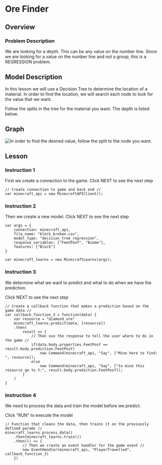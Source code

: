 # Ore Finder

## Overview
### Problem Description

We are looking for a depth. This can be any value on the number line.
Since we are looking for a value on the number line and not a group, 
this is a REGRESSION problem.

## Model Description

In this lesson we will use a Decision Tree to determine the location of a material. In order to find
the location, we will search each node to look for the value that we want.

Follow the splits in the tree for the material you want. The depth is listed below.

## Graph 
![In order to find the desired value, follow the split to the node you want.](../static/includes/decision_tree.png)

## Lesson
### Instruction 1
First we create a connection to the game. Click NEXT to see the next step
```
// Create connection to game and back end //
var minecraft_api = new MinecraftAPIClient();
```

### Instruction 2
Then we create a new model. Click NEXT to see the next step

```
var args = {
    connection: minecraft_api, 
    file_name: "block_broken.csv", 
    model_type: "decision_tree_regression", 
    response_variables: ["FeetPosY", "Biome"],
    features: ["Block"]
}

var minecraft_learns = new MinecraftLearns(args);

```

### Instruction 3
We determine what we want to predict and what to do when we have the prediction.

Click NEXT to see the next step

```
// Create a callback function that makes a prediction based on the game data //
var callback_function_3 = function(data) {
    var resource = "diamond_ore"
    minecraft_learns.predict(data, [resource])
    .then(
        result => {
            // Then use the response to tell the user where to do in the game //
            if(data.body.properties.FeetPosY == result.body.prediction.FeetPosY)
                new Command(minecraft_api, "Say", ["Mine here to find: ", resource]);
            else
                new Command(minecraft_api, "Say", ["to mine this resource go to Y:", result.body.prediction.FeetPosY]);
        }            
    )
}
```

### Instruction 4
We need to process the data and train the model before we predict.

Click "RUN" to execute the model
```
// Function that cleans the data, then trains it on the previously defined params //
minecraft_learns.process_data()
    .then(minecraft_learns.train())
    .then(() => {
        // Then we create an event handler for the game event //
        new EventHandler(minecraft_api, "PlayerTravelled", callback_function_3)
    })
```
